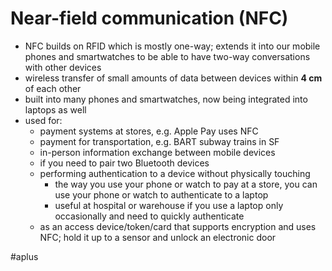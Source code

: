 # Near-field communication (NFC)

* NFC builds on RFID which is mostly one-way; extends it into our mobile phones and smartwatches to be able to have two-way conversations with other devices
* wireless transfer of small amounts of data between devices within **4 cm** of each other
* built into many phones and smartwatches, now being integrated into laptops as well 
* used for:
	* payment systems at stores, e.g. Apple Pay uses NFC
	* payment for transportation, e.g. BART subway trains in SF
	* in-person information exchange between mobile devices
	* if you need to pair two Bluetooth devices
	* performing authentication to a device without physically touching
		* the way you use your phone or watch to pay at a store, you can use your phone or watch to authenticate to a laptop 
		* useful at hospital or warehouse if you use a laptop only occasionally and need to quickly authenticate
	* as an access device/token/card that supports encryption and uses NFC; hold it up to a sensor and unlock an electronic door

#aplus 
<!-- aplus:
1.1 Given a scenario, install and configure laptop hardware and components.
1.3 Given a scenario, set up and configure accessories and ports of mobile devices.
2.3 Compare and contrast protocols for wireless networking. -->
